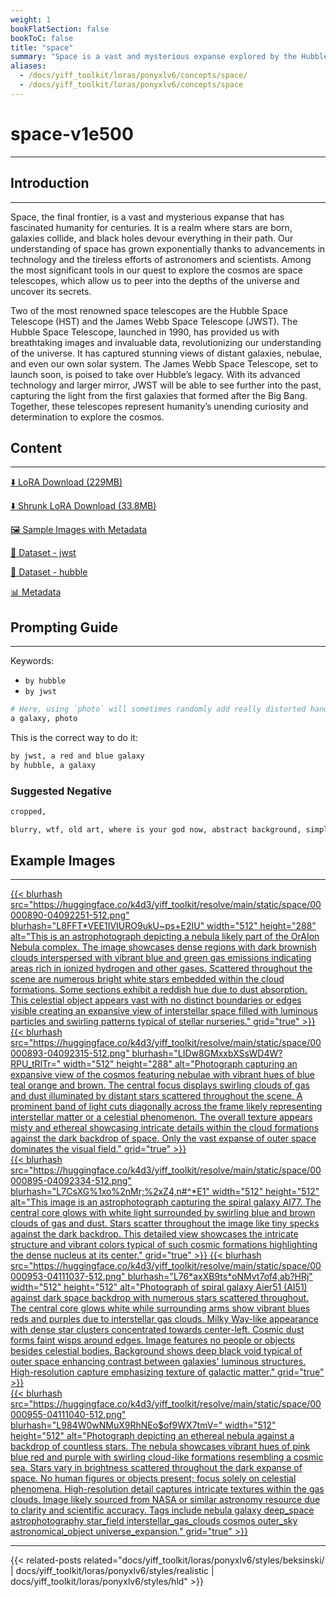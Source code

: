 ```yaml
---
weight: 1
bookFlatSection: false
bookToC: false
title: "space"
summary: "Space is a vast and mysterious expanse explored by the Hubble and James Webb Spaces Space Telescopes."
aliases:
  - /docs/yiff_toolkit/loras/ponyxlv6/concepts/space/
  - /docs/yiff_toolkit/loras/ponyxlv6/concepts/space
---
```


<!--markdownlint-disable MD025 MD033 -->

# space-v1e500

---

## Introduction

---

Space, the final frontier, is a vast and mysterious expanse that has fascinated humanity for centuries. It is a realm where stars are born, galaxies collide, and black holes devour everything in their path. Our understanding of space has grown exponentially thanks to advancements in technology and the tireless efforts of astronomers and scientists. Among the most significant tools in our quest to explore the cosmos are space telescopes, which allow us to peer into the depths of the universe and uncover its secrets.

Two of the most renowned space telescopes are the Hubble Space Telescope (HST) and the James Webb Space Telescope (JWST). The Hubble Space Telescope, launched in 1990, has provided us with breathtaking images and invaluable data, revolutionizing our understanding of the universe. It has captured stunning views of distant galaxies, nebulae, and even our own solar system. The James Webb Space Telescope, set to launch soon, is poised to take over Hubble’s legacy. With its advanced technology and larger mirror, JWST will be able to see further into the past, capturing the light from the first galaxies that formed after the Big Bang. Together, these telescopes represent humanity’s unending curiosity and determination to explore the cosmos.

## Content

---

[⬇️ LoRA Download (229MB)](https://huggingface.co/k4d3/yiff_toolkit/resolve/main/ponyxl_loras/space-v1e500.safetensors?download=true)

[⬇️ Shrunk LoRA Download (33.8MB)](https://huggingface.co/k4d3/yiff_toolkit/resolve/main/ponyxl_loras_shrunk_2/space-v1e500_frockpt1_th-3.55.safetensors?download=true)

[🖼️ Sample Images with Metadata](https://huggingface.co/k4d3/yiff_toolkit/tree/main/static/{})

[📐 Dataset - jwst](https://huggingface.co/datasets/k4d3/furry/tree/main/by_jwst)

[📐 Dataset - hubble](https://huggingface.co/datasets/k4d3/furry/tree/main/by_hubble)

[📊 Metadata](https://huggingface.co/k4d3/yiff_toolkit/raw/main/ponyxl_loras/space-v1e500.json)

## Prompting Guide

---

Keywords:

- `by hubble`
- `by jwst`

```r
# Here, using `photo` will sometimes randomly add really distorted hands.
a galaxy, photo
```

This is the correct way to do it:

```r
by jwst, a red and blue galaxy
by hubble, a galaxy
```

### Suggested Negative

```md
cropped,

blurry, wtf, old art, where is your god now, abstract background, simple background, cropped
```

## Example Images

---

<div class="image-grid">
    <div class="image-grid-container">

<a href="https://huggingface.co/k4d3/yiff_toolkit/resolve/main/static/space/00000890-04092251.png">
{{< blurhash
src="https://huggingface.co/k4d3/yiff_toolkit/resolve/main/static/space/00000890-04092251-512.png"
    blurhash="L8FFT*VEE1IVIURO9ukU~ps+E2IU"
    width="512"
    height="288"
    alt="This is an astrophotograph depicting a nebula likely part of the OrAIon Nebula complex. The image showcases dense regions with dark brownish clouds interspersed with vibrant blue and green gas emissions indicating areas rich in ionized hydrogen and other gases. Scattered throughout the scene are numerous bright white stars embedded within the cloud formations. Some sections exhibit a reddish hue due to dust absorption. This celestial object appears vast with no distinct boundaries or edges visible creating an expansive view of interstellar space filled with luminous particles and swirling patterns typical of stellar nurseries."
    grid="true"
>}}
</a>

<a href="https://huggingface.co/k4d3/yiff_toolkit/resolve/main/static/space/00000893-04092315.png">
{{< blurhash
src="https://huggingface.co/k4d3/yiff_toolkit/resolve/main/static/space/00000893-04092315-512.png"
    blurhash="LIDw8GMxxbXSsWD4W?RPU_tRlTr="
    width="512"
    height="288"
    alt="Photograph capturing an expansive view of the cosmos featuring nebulae with vibrant hues of blue teal orange and brown. The central focus displays swirling clouds of gas and dust illuminated by distant stars scattered throughout the scene. A prominent band of light cuts diagonally across the frame likely representing interstellar matter or a celestial phenomenon. The overall texture appears misty and ethereal showcasing intricate details within the cloud formations against the dark backdrop of space. Only the vast expanse of outer space dominates the visual field."
    grid="true"
>}}
</a>
</div>
</div>
<div class="image-grid">
<div class="image-grid-container">

<a href="https://huggingface.co/k4d3/yiff_toolkit/resolve/main/static/space/00000895-04092334.png">
{{< blurhash
src="https://huggingface.co/k4d3/yiff_toolkit/resolve/main/static/space/00000895-04092334-512.png"
    blurhash="L7CsXG%1xo%2nMr;%2xZ4,n#^*E1"
    width="512"
    height="512"
    alt="This image is an astrophotograph capturing the spiral galaxy AI77. The central core glows with white light surrounded by swirling blue and brown clouds of gas and dust. Stars scatter throughout the image like tiny specks against the dark backdrop. This detailed view showcases the intricate structure and vibrant colors typical of such cosmic formations highlighting the dense nucleus at its center."
    grid="true"
>}}
</a>

<a href="https://huggingface.co/k4d3/yiff_toolkit/resolve/main/static/space/00000953-04111037.png">
{{< blurhash
src="https://huggingface.co/k4d3/yiff_toolkit/resolve/main/static/space/00000953-04111037-512.png"
    blurhash="L76*axXB9ts*oNMvt7of4,ab?HRj"
    width="512"
    height="512"
    alt="Photograph of spiral galaxy Aier51 (AI51) against dark space backdrop with numerous stars scattered throughout. The central core glows white while surrounding arms show vibrant blues reds and purples due to interstellar gas clouds. Milky Way-like appearance with dense star clusters concentrated towards center-left. Cosmic dust forms faint wisps around edges. Image features no people or objects besides celestial bodies. Background shows deep black void typical of outer space enhancing contrast between galaxies' luminous structures. High-resolution capture emphasizing texture of galactic matter."
    grid="true"
>}}
</a>
</div>
</div>
<div class="image-grid">
<div class="image-grid-container">
<a href="https://huggingface.co/k4d3/yiff_toolkit/resolve/main/static/space/00000955-04111040.png">
{{< blurhash
src="https://huggingface.co/k4d3/yiff_toolkit/resolve/main/static/space/00000955-04111040-512.png"
    blurhash="L984W0wNMuX9RhNEo$of9WX7tmV="
    width="512"
    height="512"
    alt="Photograph depicting an ethereal nebula against a backdrop of countless stars. The nebula showcases vibrant hues of pink blue red and purple with swirling cloud-like formations resembling a cosmic sea. Stars vary in brightness scattered throughout the dark expanse of space. No human figures or objects present; focus solely on celestial phenomena. High-resolution detail captures intricate textures within the gas clouds. Image likely sourced from NASA or similar astronomy resource due to clarity and scientific accuracy. Tags include nebula galaxy deep_space astrophotography star_field interstellar_gas_clouds cosmos outer_sky astronomical_object universe_expansion."
    grid="true"
>}}
</a>
</div>
</div>

---

{{< related-posts related="docs/yiff_toolkit/loras/ponyxlv6/styles/beksinski/ | docs/yiff_toolkit/loras/ponyxlv6/styles/realistic | docs/yiff_toolkit/loras/ponyxlv6/styles/hld" >}}
